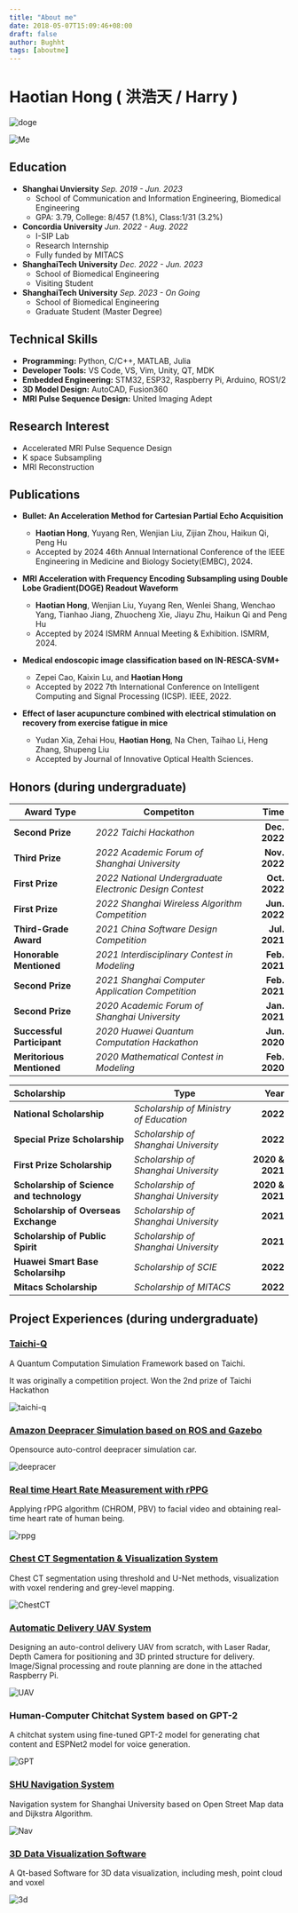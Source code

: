 ```yaml
---
title: "About me"
date: 2018-05-07T15:09:46+08:00
draft: false
author: Bughht 
tags: [aboutme]
---
```


# Haotian Hong ( 洪浩天 / Harry )

![doge](/img/Doge_small.jpg)

![Me](/img/me_small.jpg)

## Education

+ **Shanghai Unviersity**  *Sep. 2019 - Jun. 2023*
  + School of Communication and Information Engineering, Biomedical Engineering
  + GPA: 3.79, College: 8/457 (1.8%), Class:1/31 (3.2%)
+ **Concordia University**  *Jun. 2022 - Aug. 2022*
  + I-SIP Lab
  + Research Internship
  + Fully funded by MITACS
+ **ShanghaiTech University**  *Dec. 2022 - Jun. 2023*
  + School of Biomedical Engineering
  + Visiting Student
+ **ShanghaiTech University**  *Sep. 2023 - On Going*
  + School of Biomedical Engineering
  + Graduate Student (Master Degree)

## Technical Skills

+ **Programming:** Python, C/C++, MATLAB, Julia
+ **Developer Tools:** VS Code, VS, Vim, Unity, QT, MDK
+ **Embedded Engineering:** STM32, ESP32, Raspberry Pi, Arduino, ROS1/2
+ **3D Model Design:** AutoCAD, Fusion360
+ **MRI Pulse Sequence Design:** United Imaging Adept


## Research Interest

+ Accelerated MRI Pulse Sequence Design 
+ K space Subsampling
+ MRI Reconstruction

<!-- + Brain Machine Interface
+ Medical Image Processing
+ VR/AR Applications
+ Application of AI
+ Wearable Device Development -->

<!-- ## Relevant CourseWork

| GPA-Score | Course                          |
| --------- | ------------------------------- |
| 4.0 - 94  | Biomedical Sensor               |
| 4.0 - 94  | Biomedical Signal Processing    |
| 4.0 - 95  | Data Structure and Algorithm    |
| 4.0 - 96  | Object-Oriented Programming     |
| 4.0 - 95  | Numerical Optimization in Julia |
| 4.0 - A   | Education of Engineering        |
| 4.0 - 97  | Analog Circuit Design           |
| 4.0 - 90  | Academic English Writing        | -->

## Publications

+ **Bullet: An Acceleration Method for Cartesian Partial Echo Acquisition**
  + **Haotian Hong**, Yuyang Ren, Wenjian Liu, Zijian Zhou, Haikun Qi, Peng Hu
  + Accepted by 2024 46th Annual International Conference of the IEEE Engineering in Medicine and Biology Society(EMBC), 2024.

+ **MRI Acceleration with Frequency Encoding Subsampling using Double Lobe Gradient(DOGE) Readout Waveform**
  + **Haotian Hong**, Wenjian Liu, Yuyang Ren, Wenlei Shang, Wenchao Yang, Tianhao Jiang, Zhuocheng Xie, Jiayu Zhu, Haikun Qi and Peng Hu
  + Accepted by 2024 ISMRM Annual Meeting & Exhibition. ISMRM, 2024.

+ **Medical endoscopic image classification based on IN-RESCA-SVM+**
  + Zepei Cao, Kaixin Lu, and **Haotian Hong**
  + Accepted by 2022 7th International Conference on Intelligent Computing and Signal Processing (ICSP). IEEE, 2022.

+ **Effect of laser acupuncture combined with electrical stimulation on recovery from exercise fatigue in mice**
  + Yudan Xia, Zehai Hou, **Haotian Hong**, Na Chen, Taihao Li, Heng Zhang, Shupeng Liu
  + Accepted by Journal of Innovative Optical Health Sciences.

## Honors (during undergraduate)

| Award Type                 | Competiton                                              |          Time |
| -------------------------- | ------------------------------------------------------- | ------------: |
| **Second Prize**           | *2022 Taichi Hackathon*                                 | **Dec. 2022** |
| **Third Prize**            | *2022 Academic Forum of Shanghai University*            | **Nov. 2022** |
| **First Prize**            | *2022 National Undergraduate Electronic Design Contest* | **Oct. 2022** |
| **First Prize**            | *2022 Shanghai Wireless Algorithm Competition*          | **Jun. 2022** |
| **Third-Grade Award**      | *2021 China Software Design Competition*                | **Jul. 2021** |
| **Honorable Mentioned**    | *2021 Interdisciplinary Contest in Modeling*            | **Feb. 2021** |
| **Second Prize**           | *2021 Shanghai Computer Application Competition*        | **Feb. 2021** |
| **Second Prize**           | *2020 Academic Forum of Shanghai University*            | **Jan. 2021** |
| **Successful Participant** | *2020 Huawei Quantum Computation Hackathon*             | **Jun. 2020** |
| **Meritorious Mentioned**  | *2020 Mathematical Contest in Modeling*                 | **Feb. 2020** |

<!-- | **Certificate**                                   | *''Applying Machine Learning to Engineering and Science'' online course of MIT* | **December 2021** |
| **Certificate**                        | *Shanghai College Computer Rank Examination Second Level*                       | **December 2019** |
| **Project Leader**                                | *Innovation Project of University Student (Shanghai)*                           |     **2020-2021** | -->

| Scholarship                               | Type                                   |            Year |
| :---------------------------------------- | -------------------------------------- | --------------: |
| **National Scholarship**                  | *Scholarship of Ministry of Education* |        **2022** |
| **Special Prize Scholarship**             | *Scholarship of Shanghai University*   |        **2022** |
| **First Prize Scholarship**               | *Scholarship of Shanghai University*   | **2020 & 2021** |
| **Scholarship of Science and technology** | *Scholarship of Shanghai University*   | **2020 & 2021** |
| **Scholarship of Overseas Exchange**      | *Scholarship of Shanghai University*   |        **2021** |
| **Scholarship of Public Spirit**          | *Scholarship of Shanghai University*   |        **2021** |
| **Huawei Smart Base Scholarsihp**         | *Scholarship of SCIE*                  |        **2022** |
| **Mitacs Scholarship**                    | *Scholarship of MITACS*        |        **2022** |


## Project Experiences (during undergraduate)

### [Taichi-Q](https://github.com/bughht/Taichi-Q)

A Quantum Computation Simulation Framework based on Taichi.

It was originally a competition project. Won the 2nd prize of Taichi Hackathon

![taichi-q](/aboutme_proj/taichi_q.gif)

### [Amazon Deepracer Simulation based on ROS and Gazebo](https://github.com/bughht/Amazon_Deepracer_Simulation)

Opensource auto-control deepracer simulation car.

![deepracer](/aboutme_proj/deepracer.jpg)

### [Real time Heart Rate Measurement with rPPG](https://github.com/bughht/Realtime-rPPG-Application)

Applying rPPG algorithm (CHROM, PBV) to facial video and obtaining real-time heart rate of human being.

![rppg](/aboutme_proj/RPPG.png)

### [Chest CT Segmentation & Visualization System](https://github.com/bughht/Chest-CT-Visualization-Segmentation-App)

Chest CT segmentation using threshold and U-Net methods, visualization with voxel rendering and grey-level mapping.

![ChestCT](/aboutme_proj/ChestCT.png)

### [Automatic Delivery UAV System](https://github.com/bughht/Control-System-for-UAV)

Designing an auto-control delivery UAV from scratch, with Laser Radar, Depth Camera for positioning and 3D printed
structure for delivery. Image/Signal processing and route planning are done in the attached Raspberry Pi.

![UAV](/aboutme_proj/UAV.jpeg)

### Human-Computer Chitchat System based on GPT-2

A chitchat system using fine-tuned GPT-2 model for generating chat content and ESPNet2 model for voice generation.

![GPT](/aboutme_proj/GPT.png)

### [SHU Navigation System](https://github.com/bughht/SHU-Navigation-System)

Navigation system for Shanghai University based on Open Street Map data and Dijkstra Algorithm.

![Nav](/aboutme_proj/nav.png)

<!-- ### [Spectral Distortion Analyzer Device](https://github.com/bughht/GCJY)

An STM32 based embedded system that shows the spectrum of the signal input and its spectral distortion on the LCD.

![spec](/aboutme_proj/spec.jpeg)

### [Musical Instrument Classification](https://github.com/bughht/Musical-Instrument-Classification)

A 5-layer ANN model for musical instrument was trained based on MFCC feature of Instruments’ audio dataset.

![Music](/aboutme_proj/music.png)

### Electrical Muscle Stimulation (EMS) System

A system that generates bidirectional pulse wave by using H-bridge and ESP32 for muscle stimulation.

![EMS](/aboutme_proj/ems.png)

### NLP-based Keyboard & Mouse Automation System

A system using Speech Recognition and BOW model that controls keyboard actions and mouse movement just by voice.

![auto](/aboutme_proj/auto.png) -->

### [3D Data Visualization Software](https://github.com/bughht/3D-Data-Visualizer)

A Qt-based Software for 3D data visualization, including mesh, point cloud and voxel

![3d](/aboutme_proj/3d.jpeg)

<!-- ### Head-mounted Night Vision Face Detection System

A Night Vision System applying YOLOv5 and image enhancement to Augmented reality.

![3d](/aboutme_proj/night.png)

### Mathematical Modeling for North Atlantic Fish Migration

Designing two models to predicted the migration of Scottish herring and mackerel to provide some suggestions to the small enterprises living on the fishing industry according to the simulatio

![3d](/aboutme_proj/math.png) -->
